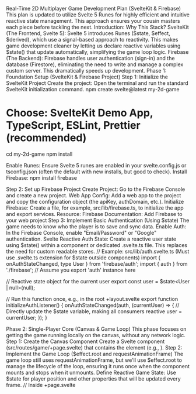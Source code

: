 Real-Time 2D Multiplayer Game Development Plan (SvelteKit & Firebase)
This plan is updated to utilize Svelte 5 Runes for highly efficient and intuitive reactive state management. This approach ensures your cousin masters each piece before tackling the next.
Introduction: Why This Stack?
SvelteKit (The Frontend, Svelte 5): Svelte 5 introduces Runes ($state, $effect, $derived), which use a signal-based approach to reactivity. This makes game development cleaner by letting us declare reactive variables using $state() that update automatically, simplifying the game loop logic.
Firebase (The Backend): Firebase handles user authentication (sign-in) and the database (Firestore), eliminating the need to write and manage a complex custom server. This dramatically speeds up development.
Phase 1: Foundation Setup (SvelteKit & Firebase Project)
Step 1: Initialize the SvelteKit Project
Create the project: Open the terminal and run the standard SvelteKit initialization command.
npm create svelte@latest my-2d-game
# Choose: SvelteKit Demo App, TypeScript, ESLint, Prettier (recommended)
cd my-2d-game
npm install



Enable Runes: Ensure Svelte 5 runes are enabled in your svelte.config.js or tsconfig.json (often the default with new installs, but good to check).
Install Firebase:
npm install firebase



Step 2: Set up Firebase Project
Create Project: Go to the Firebase Console and create a new project.
Web App Config: Add a web app to the project and copy the configuration object (the apiKey, authDomain, etc.).
Initialize Firebase: Create a file, for example, src/lib/firebase.ts, to initialize the app and export services.
Resource: Firebase Documentation: Add Firebase to your web project
Step 3: Implement Basic Authentication (Using $state)
The game needs to know who the player is to save and sync data.
Enable Auth: In the Firebase Console, enable "Email/Password" or "Google" authentication.
Svelte Reactive Auth State: Create a reactive user state using $state() within a component or dedicated .svelte.ts file. This replaces the need for custom readable stores.
// Example: src/lib/auth.svelte.ts (Must use .svelte.ts extension for $state outside components)
import { onAuthStateChanged, type User } from 'firebase/auth';
import { auth } from './firebase'; // Assume you export 'auth' instance here

// Reactive state object for the current user
export const user = $state<User | null>(null);

// Run this function once, e.g., in the root +layout.svelte
export function initializeAuthListener() {
    onAuthStateChanged(auth, (currentUser) => {
        // Directly update the $state variable, making all consumers reactive
        user = currentUser;
    });
}



Phase 2: Single-Player Core (Canvas & Game Loop)
This phase focuses on getting the game running locally on the canvas, without any network logic.
Step 1: Create the Canvas Component
Create a Svelte component (src/routes/game/+page.svelte) that contains the <canvas> element (e.g., <canvas id="game-canvas" width="800" height="600"></canvas>).
Step 2: Implement the Game Loop ($effect.root and requestAnimationFrame)
The game loop still uses requestAnimationFrame, but we'll use $effect.root to manage the lifecycle of the loop, ensuring it runs once when the component mounts and stops when it unmounts.
Define Reactive Game State: Use $state for player position and other properties that will be updated every frame.
// Inside +page.svelte <script>
let localPlayer = $state({ x: 100, y: 100, speed: 500 });



The Loop Function: The function itself remains vanilla JS, but it updates the Svelte 5 $state variables.
Example simplified logic inside the Svelte component's <script> block:
import { $effect } from 'svelte';
// Define reactive state for the game (e.g., player position)
let localPlayer = $state({ x: 100, y: 100, speed: 500 });
let isGameRunning = $state(false);

// Global variables for the loop
let lastTime = 0;
let ctx: CanvasRenderingContext2D;
let canvas: HTMLCanvasElement;

function updateGame(deltaSeconds: number) {
    // Example update logic using the state
    localPlayer.x += localPlayer.speed * deltaSeconds;
}

function drawGame() {
    if (!ctx) return;
    ctx.clearRect(0, 0, canvas.width, canvas.height);
    // Draw the player (now reactive)
    ctx.fillStyle = 'red';
    ctx.fillRect(localPlayer.x, localPlayer.y, 20, 20);
}

function gameLoop(time: number) {
    if (!isGameRunning) return;

    const delta = time - lastTime;
    lastTime = time;

    // --- 1. UPDATE STATE ---
    updateGame(delta / 1000); // Pass delta in seconds

    // --- 2. RENDER ---
    drawGame();

    requestAnimationFrame(gameLoop);
}

$effect.root(() => {
    // This is equivalent to onMount/onDestroy lifecycle in Svelte 5
    const canvasElement = document.getElementById('game-canvas') as HTMLCanvasElement;
    if (canvasElement) {
        canvas = canvasElement;
        ctx = canvas.getContext('2d')!;
        isGameRunning = true;
        lastTime = performance.now();
        requestAnimationFrame(gameLoop);
    }

    return () => {
        // Cleanup function runs on component destroy
        isGameRunning = false;
    };
});


Resource: MDN Web Docs: requestAnimationFrame
Step 3: Local Game State (Svelte 5 $state)
The local player's state should use the $state() rune, which provides fine-grained reactivity and simpler syntax. Updates happen by simply reassigning the property: localPlayer.x += 10.
Phase 3: Multiplayer Data Model & Real-Time Sync
This is where the magic happens. We will use Cloud Firestore to store the game's shared state and onSnapshot to listen for changes.
Step 1: Firestore Data Structure
The most efficient way to store game state is to create a dedicated collection for games.
Collection: games
Document (Game Room ID): {gameId: string} (e.g., G7hA8k). This document holds the state of one running game.
Field 1: status (string): waiting, in_progress, finished.
Field 2: players (Map/Object): An object where the keys are the Firebase User IDs (uid) and the values are their specific game data.
Player Key (UID)
Data (Position, Health, Input)
uid_player_a
{ x: 100, y: 50, score: 0, lastInput: 'right' }
uid_player_b
{ x: 250, y: 150, score: 5, lastInput: 'down' }

Step 2: Listening for Remote Changes (onSnapshot and $state)
We use Firebase's onSnapshot to listen for remote changes and pipe that data directly into a local $state variable.
Define Shared State: Define a $state object to hold the entire remote game state.
let remoteGameState = $state<GameData | null>(null);



Attach Listener with $effect: Use $effect to manage the onSnapshot listener's lifecycle. $effect runs automatically when its dependencies change, and its return function is the cleanup/unsubscribe function.
import { doc, onSnapshot, getFirestore } from 'firebase/firestore';
import { db } from '$lib/firebase'; // Firestore instance

let gameId = $state('G7hA8k'); // Reactive game ID

$effect(() => {
    // If the gameId changes, this effect automatically reruns (and cleans up the old listener)
    if (!gameId) return;

    const gameRef = doc(db, "games", gameId);

    // Attach the real-time listener
    const unsubscribe = onSnapshot(gameRef, (docSnapshot) => {
        if (docSnapshot.exists()) {
            remoteGameState = docSnapshot.data() as GameData;
        } else {
            remoteGameState = null;
        }
    });

    // The return function acts as the onDestroy/cleanup
    return () => unsubscribe();
});


Resource: Firebase Documentation: Get real-time updates with Cloud Firestore
Step 3: Writing Player Input
Write Function: Use updateDoc to write only the local player's specific fields, like their lastInput or targetPosition.
import { doc, updateDoc } from 'firebase/firestore';
// ... when 'right' key is pressed
const playerRef = doc(db, "games", gameId);
await updateDoc(playerRef, {
    [`players.${userId}.lastInput`]: 'right',
    [`players.${userId}.timestamp`]: Date.now() // Important for synchronization!
});




Phase 4: Synchronization and Latency (Advanced Concepts)
For a real-time game, latency is the biggest challenge. Firestore updates take time.
Step 1: Client-Side Prediction (The Illusion of Speed)
Immediate Local Update: When the local player presses a key, immediately update their $state variable (e.g., localPlayer.x += 10). This makes the game feel responsive.
Send Input to Server: Simultaneously, write the input to Firestore (as described in Phase 3, Step 3).
Correction: When the onSnapshot update arrives, it contains the official position of your player. Your game loop should use this official position to correct the local player's $state position if they have drifted too far.
Step 2: Managing Other Players
For remote players, always use the position data received from the onSnapshot updates (remoteGameState). If the position updates are jumpy, implement interpolation inside the drawGame loop:
Instead of immediately drawing the remote player at their new received  coordinate, store the new coordinate as their "target" within your local game state.
In your drawGame loop, move the remote player gradually toward that target coordinate each frame. This smooths out the network jitter.
Phase 5: Security and Deployment
Step 1: Firebase Security Rules (CRITICAL)
If you skip this, anyone could write malicious data to your database, ruining the game.
Goal: Only logged-in users can read game rooms, and a player can only write to their own data within a game room document.
Rules Example (Simplified):
rules_version = '2';
service cloud.firestore {
  match /databases/{database}/documents {
    // Allows a logged-in user to read any game document
    match /games/{gameId} {
      allow read: if request.auth != null;

      // Allows a player to update their OWN data inside the 'players' map
      allow update: if request.auth != null && request.resource.data.players[request.auth.uid] != null;
    }
  }
}



Resource: Firebase Documentation: Secure your data
Step 2: Deployment
SvelteKit is easily deployed to platforms that support serverless functions. Since you are already using Firebase, the simplest path is Firebase Hosting.
Install Adapter: Install the Firebase adapter for SvelteKit.
npm install -D svelte-adapter-firebase



Configure SvelteKit: In svelte.config.js, change the adapter to adapter-firebase().
Deploy: Follow the standard Firebase CLI deployment process.
Phase 6: Testing and Quality Assurance (TDD)
Testing is absolutely critical for games, especially multiplayer ones, to prevent unexpected bugs and ensure reliable synchronization.
Test-Driven Development (TDD) Approach
Encourage your cousin to adopt Test-Driven Development (TDD) . This simple process helps keep the game logic decoupled and robust:
RED: Write a small test for a new feature (e.g., "Player should move 50 units when the move function is called"). The test fails because the function doesn't exist yet.
GREEN: Write just enough code to make the test pass.
REFACTOR: Clean up the code while ensuring all tests still pass.
Step 1: Unit Testing with Vitest (Game Logic)
Vitest is a fast, modern testing framework designed for Vite-based projects like SvelteKit.
Install:
npm install -D vitest



What to Test (Unit Tests): Focus on pure JavaScript/TypeScript functions that handle math and state, separating them from the Svelte component's rendering logic.
Physics: Test collision detection functions.
Game State: Test functions that calculate score changes, health depletion, or level progression.
Synchronization Logic: Test the interpolation math (Phase 4) by ensuring a starting position moves correctly toward a target position over a series of frames.
Example Test (e.g., in src/lib/physics.test.ts):import { test, expect } from 'vitest';
import { checkCollision } from '$lib/physics'; // Your function

test('detects collision between two squares', () => {
    const squareA = { x: 10, y: 10, width: 20, height: 20 };
    const squareB = { x: 20, y: 20, width: 20, height: 20 };
    expect(checkCollision(squareA, squareB)).toBe(true);
});



Step 2: End-to-End Testing with Playwright (Multiplayer Flow)
Playwright is perfect for testing the real-world flow of the application, including interacting with the browser, authentication, and simulating multiple users.
Install:
npm install -D playwright @playwright/test
npx playwright install



What to Test (E2E Tests):
Authentication: Verify a user can sign in and is redirected to the game screen.
Room Joining: Test that Player 1 can create a room, and Player 2 can join the same room.
Synchronization: The most important test: Launch two browser instances in Playwright, simulate Player 1 pressing 'right', and assert that Player 2's canvas renders the movement within a short time frame.
Resource: SvelteKit Playwright Documentation
